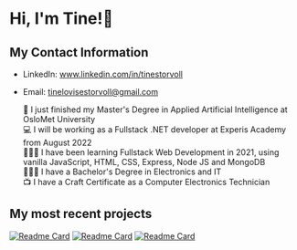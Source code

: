 # Hi, I'm Tine!👋

## My Contact Information
* LinkedIn: www.linkedin.com/in/tinestorvoll
* Email: tinelovisestorvoll@gmail.com

  📄 I just finished my Master's Degree in Applied Artificial Intelligence at OsloMet University  
  💻 I will be working as a Fullstack .NET developer at Experis Academy from August 2022  
  👩🏻‍💻 I have been learning Fullstack Web Development in 2021, using vanilla JavaScript, HTML, CSS, Express, Node JS and MongoDB  
  👩🏻‍🎓 I have a Bachelor's Degree in Electronics and IT  
  📺 I have a Craft Certificate as a Computer Electronics Technician  

## My most recent projects
[![Readme Card](https://github-readme-stats.vercel.app/api/pin/?username=TLS97&repo=train-ticket-application&theme=graywhite)](https://github.com/TLS97/train-ticket-application)
[![Readme Card](https://github-readme-stats.vercel.app/api/pin/?username=TLS97&repo=yelp-camp&theme=graywhite)](https://github.com/TLS97/yelp-camp)
[![Readme Card](https://github-readme-stats.vercel.app/api/pin/?username=TLS97&repo=face-mask-detection&theme=graywhite)](https://github.com/TLS97/face-mask-detection)



